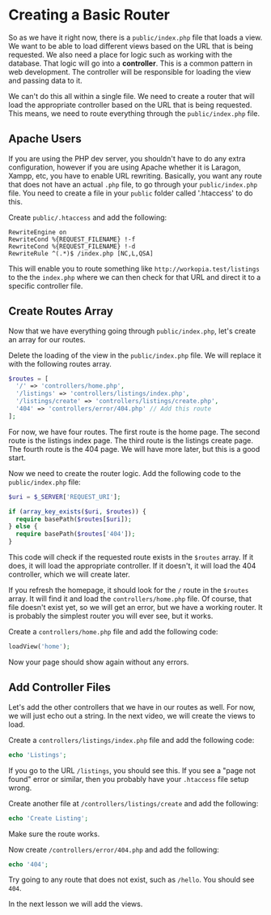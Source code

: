 # Creating a Basic Router

So as we have it right now, there is a `public/index.php` file that loads a view. We want to be able to load different views based on the URL that is being requested. We also need a place for logic such as working with the database. That logic will go into a **controller**. This is a common pattern in web development. The controller will be responsible for loading the view and passing data to it.

We can't do this all within a single file. We need to create a router that will load the appropriate controller based on the URL that is being requested. This means, we need to route everything through the `public/index.php` file.

## Apache Users

If you are using the PHP dev server, you shouldn't have to do any extra configuration, however if you are using Apache whether it is Laragon, Xampp, etc, you have to enable URL rewriting. Basically, you want any route that does not have an actual `.php` file, to go through your `public/index.php` file. You need to create a file in your `public` folder called '.htaccess' to do this.

Create `public/.htaccess` and add the following:

```
RewriteEngine on
RewriteCond %{REQUEST_FILENAME} !-f
RewriteCond %{REQUEST_FILENAME} !-d
RewriteRule ^(.*)$ /index.php [NC,L,QSA]
```

This will enable you to route something like `http://workopia.test/listings` to the the `index.php` where we can then check for that URL and direct it to a specific controller file.


## Create Routes Array

Now that we have everything going through `public/index.php`, let's create an array for our routes.

Delete the loading of the view in the `public/index.php` file. We will replace it with the following routes array.

```php
$routes = [
  '/' => 'controllers/home.php',
  '/listings' => 'controllers/listings/index.php',
  '/listings/create' => 'controllers/listings/create.php',
  '404' => 'controllers/error/404.php' // Add this route
];
```

For now, we have four routes. The first route is the home page. The second route is the listings index page. The third route is the listings create page. The fourth route is the 404 page. We will have more later, but this is a good start.

Now we need to create the router logic. Add the following code to the `public/index.php` file:

```php
$uri = $_SERVER['REQUEST_URI'];

if (array_key_exists($uri, $routes)) {
  require basePath($routes[$uri]);
} else {
  require basePath($routes['404']);
}
```

This code will check if the requested route exists in the `$routes` array. If it does, it will load the appropriate controller. If it doesn't, it will load the 404 controller, which we will create later.

If you refresh the homepage, it should look for the `/` route in the `$routes` array. It will find it and load the `controllers/home.php` file. Of course, that file doesn't exist yet, so we will get an error, but we have a working router. It is probably the simplest router you will ever see, but it works.

Create a `controllers/home.php` file and add the following code:

```php
loadView('home');
```

Now your page should show again without any errors.

## Add Controller Files

Let's add the other controllers that we have in our routes as well. For now, we will just echo out a string. In the next video, we will create the views to load.

Create a `controllers/listings/index.php` file and add the following code:

```php
echo 'Listings';
```

If you go to the URL `/listings`, you should see this. If you see a "page not found" error or similar, then you probably have your `.htaccess` file setup wrong.

Create another file at `/controllers/listings/create` and add the following:

```php
echo 'Create Listing';
```

Make sure the route works.

Now create `/controllers/error/404.php` and add the following:

```php
echo '404';
```

Try going to any route that does not exist, such as `/hello`. You should see `404`.

In the next lesson we will add the views.
